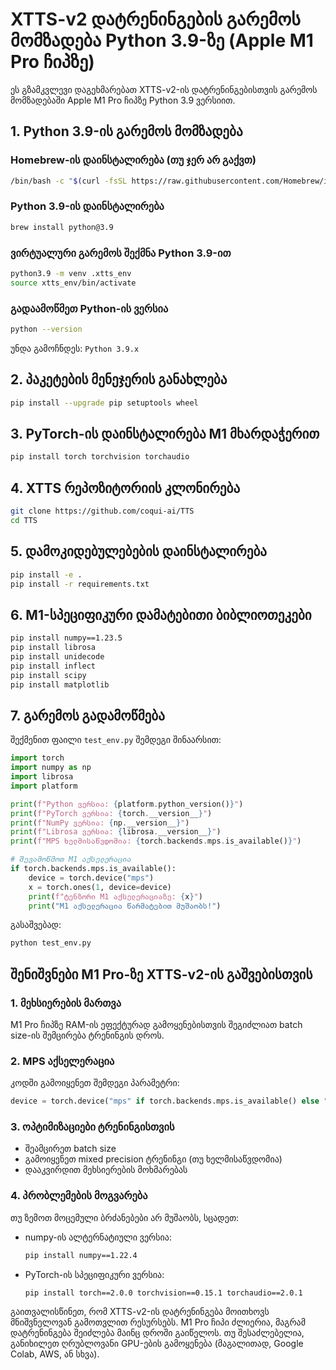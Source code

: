 # XTTS-v2 დატრენინგების გარემოს მომზადება Python 3.9-ზე (Apple M1 Pro ჩიპზე)

ეს გზამკვლევი დაგეხმარებათ XTTS-v2-ის დატრენინგებისთვის გარემოს მომზადებაში Apple M1 Pro ჩიპზე Python 3.9 ვერსიით.

## 1. Python 3.9-ის გარემოს მომზადება

### Homebrew-ის დაინსტალირება (თუ ჯერ არ გაქვთ)

```bash
/bin/bash -c "$(curl -fsSL https://raw.githubusercontent.com/Homebrew/install/HEAD/install.sh)"
```

### Python 3.9-ის დაინსტალირება

```bash
brew install python@3.9
```

### ვირტუალური გარემოს შექმნა Python 3.9-ით

```bash
python3.9 -m venv .xtts_env
source xtts_env/bin/activate
```

### გადაამოწმეთ Python-ის ვერსია

```bash
python --version
```
უნდა გამოჩნდეს: `Python 3.9.x`

## 2. პაკეტების მენეჯერის განახლება

```bash
pip install --upgrade pip setuptools wheel
```

## 3. PyTorch-ის დაინსტალირება M1 მხარდაჭერით

```bash
pip install torch torchvision torchaudio
```

## 4. XTTS რეპოზიტორიის კლონირება

```bash
git clone https://github.com/coqui-ai/TTS
cd TTS
```

## 5. დამოკიდებულებების დაინსტალირება

```bash
pip install -e .
pip install -r requirements.txt
```

## 6. M1-სპეციფიკური დამატებითი ბიბლიოთეკები

```bash
pip install numpy==1.23.5
pip install librosa
pip install unidecode
pip install inflect
pip install scipy
pip install matplotlib
```

## 7. გარემოს გადამოწმება

შექმენით ფაილი `test_env.py` შემდეგი შინაარსით:

```python
import torch
import numpy as np
import librosa
import platform

print(f"Python ვერსია: {platform.python_version()}")
print(f"PyTorch ვერსია: {torch.__version__}")
print(f"NumPy ვერსია: {np.__version__}")
print(f"Librosa ვერსია: {librosa.__version__}")
print(f"MPS ხელმისაწვდომია: {torch.backends.mps.is_available()}")

# შევამოწმოთ M1 აქსელერაცია
if torch.backends.mps.is_available():
    device = torch.device("mps")
    x = torch.ones(1, device=device)
    print(f"ტენზორი M1 აქსელერაციაზე: {x}")
    print("M1 აქსელერაცია წარმატებით მუშაობს!")
```

გასაშვებად:
```bash
python test_env.py
```

## შენიშვნები M1 Pro-ზე XTTS-v2-ის გაშვებისთვის

### 1. მეხსიერების მართვა
M1 Pro ჩიპზე RAM-ის ეფექტურად გამოყენებისთვის შეგიძლიათ batch size-ის შემცირება ტრენინგის დროს.

### 2. MPS აქსელერაცია
კოდში გამოიყენეთ შემდეგი პარამეტრი:
```python
device = torch.device("mps" if torch.backends.mps.is_available() else "cpu")
```

### 3. ოპტიმიზაციები ტრენინგისთვის
- შეამცირეთ batch size
- გამოიყენეთ mixed precision ტრენინგი (თუ ხელმისაწვდომია)
- დააკვირდით მეხსიერების მოხმარებას

### 4. პრობლემების მოგვარება
თუ ზემოთ მოცემული ბრძანებები არ მუშაობს, სცადეთ:

- numpy-ის ალტერნატიული ვერსია:
  ```bash
  pip install numpy==1.22.4
  ```

- PyTorch-ის სპეციფიკური ვერსია:
  ```bash
  pip install torch==2.0.0 torchvision==0.15.1 torchaudio==2.0.1
  ```

გაითვალისწინეთ, რომ XTTS-v2-ის დატრენინგება მოითხოვს მნიშვნელოვან გამოთვლით რესურსებს. M1 Pro ჩიპი ძლიერია, მაგრამ დატრენინგება შეიძლება მაინც დროში გაიწელოს. თუ შესაძლებელია, განიხილეთ ღრუბლოვანი GPU-ების გამოყენება (მაგალითად, Google Colab, AWS, ან სხვა).